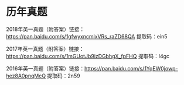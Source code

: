 # 历年真题

2018年英一真题（附答案）链接：https://pan.baidu.com/s/1gfwyxncmlxVRs_raZD68QA  提取码：ein5 

2017年英一真题（附答案）链接：https://pan.baidu.com/s/1mGUotJb9izDGbhgX_fpFHQ 提取码：l4gc 

2016年英一真题（附答案）链接：https://pan.baidu.com/s/1YqEW0jowp-hez8A0pnqMcQ  提取码：2n59 
